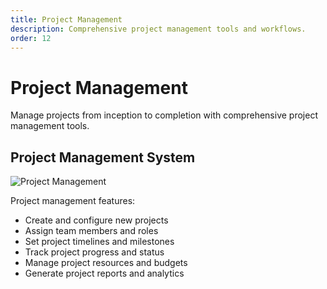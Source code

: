 ```yaml
---
title: Project Management
description: Comprehensive project management tools and workflows.
order: 12
---
```


# Project Management

Manage projects from inception to completion with comprehensive project management tools.

## Project Management System

![Project Management](/guide-books/web-version/12-project-management.jpg)

Project management features:
- Create and configure new projects
- Assign team members and roles
- Set project timelines and milestones
- Track project progress and status
- Manage project resources and budgets
- Generate project reports and analytics
